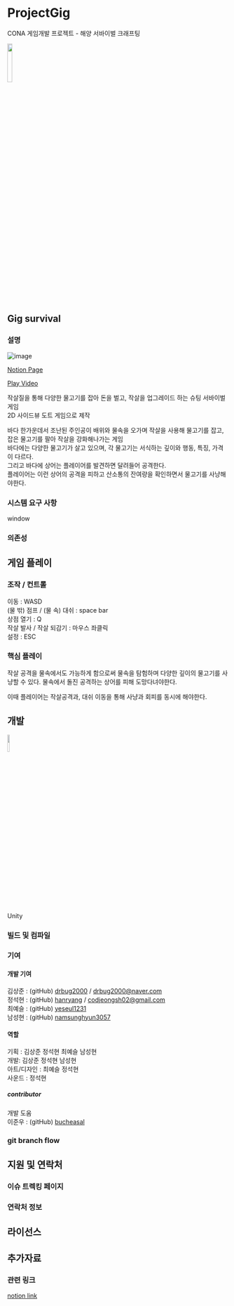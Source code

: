 # ProjectGig
CONA 게임개발 프로젝트 - 해양 서바이벌 크래프팅

<img src = "https://github.com/drbug2000/ProjectGig/assets/79149384/7ee705d0-a601-4f32-bf24-4c3886e5044b" width="15%" height="15%">

## Gig survival 

### 설명
![image](https://github.com/drbug2000/ProjectGig/assets/79149384/697731e8-2c8f-4d96-acfd-30ba1d6c7dfe)

[Notion Page](https://carnation-elbow-153.notion.site/Gig-survival-b89e525462924e949130f8c34c17ab0a)     

[Play Video](https://www.youtube.com/watch?v=gCOlXNV8Vrk)

작살질을 통해 다양한 물고기를 잡아 돈을 벌고, 작살을 업그레이드 하는 슈팅 서바이벌 게임   
2D 사이드뷰 도트 게임으로 제작

바다 한가운데서 조난된 주인공이 배위와 물속을 오가며 작살을 사용해 물고기를 잡고, 잡은 물고기를 팔아 작살을 강화해나가는 게임   
바다에는 다양한 물고기가 살고 있으며, 각 물고기는 서식하는 깊이와 행동, 특징, 가격이 다르다.    
그리고 바다에 상어는 플레이어를 발견하면 달려들어 공격한다.    
플레이어는 이런 상어의 공격을 피하고 산소통의 잔여량을 확인하면서 물고기를 사냥해야한다.    



### 시스템 요구 사항
window
### 의존성 


## 게임 플레이
### 조작 / 컨트롤
이동 : WASD    
(물 밖) 점프 / (물 속) 대쉬 : space bar    
상점 열기 : Q    
작살 발사 / 작살 되감기 : 마우스 좌클릭   
설정 : ESC    
 

### 핵심 플레이

작살 공격을 물속에서도 가능하게 함으로써 물속을 탐험하며 다양한 깊이의 물고기를 사냥할 수 있다.
물속에서 돌진 공격하는 상어를 피해 도망다녀야한다.

이때 플레이어는 작살공격과, 대쉬 이동을 통해 사냥과 회피를 동시에 해야한다.

## 개발

<img src = "https://github.com/drbug2000/ProjectGig/assets/79149384/9058a8a4-7473-47a2-9bbb-51f4d7ab63a7" width="10%" height="10%">   

Unity

### 빌드 및 컴파일
### 기여
#### 개발 기여

김상준 : (gitHub) [drbug2000](https://github.com/drbug2000) / drbug2000@naver.com   
정석현 : (gitHub) [hanryang](https://github.com/hanryang) / codjeongsh02@gmail.com   
최예슬 : (gitHub) [yeseul1231](https://github.com/yeseul1231)   
남성현 : (gitHub) [namsunghyun3057](https://github.com/namsunghyun3057)   

#### 역할
기획 : 김상준 정석현 최예슬 남성현   
개발: 김상준 정석현 남성현   
아트/디자인 : 최예슬 정석현   
사운드 : 정석현   

##### contributor
개발 도움    
이준우 : (gitHub) [bucheasal](https://github.com/bucheasal)


   
### git branch flow
## 지원 및 연락처 
### 이슈 트렉킹 페이지
### 연락처 정보

## 라이선스

## 추가자료 
### 관련 링크
[notion link](https://carnation-elbow-153.notion.site/Gig-survival-b89e525462924e949130f8c34c17ab0a?pvs=4)

